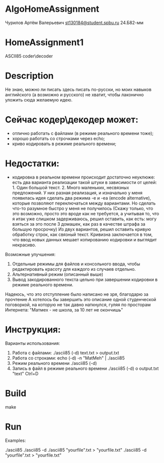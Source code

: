 # AlgoHomeAssignment

Чурилов Артём Валерьевич 
st130184@student.spbu.ru
24.Б82-мм

# HomeAssignment1
ASCII85 coder\decoder

# Description
Не знаю, можно ли писать здесь писать по-русски, но моих навыков английского (а возможно и русского) не хватит, чтобы лаконично уложить сюда желаемую идею. 

# Сейчас кодер\декодер может:
 - отлично работать с файлами (в режиме реального времени тоже);
 - хорошо работать со строчками через echo;
 - криво кодировать в режиме реального времени; 
# Недостатки:
 - кодировка в реальном времени происходит достаточно неуклюже:
    есть два варианта реализации такой штуки в зависимости от целей:
        1. Один большой текст.
        2. Много маленьких, несвязных предложений.
    У них разная реализация, и изначально у меня появилась идея сделать два режима -e и -ea (encode alternative), которые позволяют переключаться между вариантами.
    Но сделать что-то разумное быстро у меня не получилось
    (Скажу только, что это возможно, просто это вроде как не требуется, а учитывая то, что я итак уже слишком задерживаюсь, решил оставить, как есть: могу взяться за это после 3 домашек, как раз в качестве штрафа за большую просрочку)
Из двух вариантов, решил оставить кривую обработку строк, как связный текст.
Кривизна заключается в том, что ввод новых данных мешает копированию кодировки и выглядит некрасиво.

Возможные улучшения:
1. Отдельные режимы для файлов и консольного ввода, чтобы редактировать красоту для каждого из случаев отдельно.
2. Альтернативный режим (описанный выше)
3. Вывод закодированного текста цельно при завершении кодировки в режиме реального времени.

Надеюсь, что это отступление было написано не зря, благодарю за прочтение
А хотелось бы завершить это описание одной студенческой поговоркой, на которую не так давно наткнулся, гуляя по просторам Интернета:
"Матмех - не школа, за 10 лет не окончишь"

# Инструкция:
Варианты использования:
1. Работа с файлами: 
./ascii85 (-d) text.txt > output.txt
2. Работа со строками:
echo (-d) -n "MatMeh" | ./ascii85 
3. Режим реального времени
./ascii85 (-d)
4. Запись в файл в режиме реального времени
./ascii85 (-d) o output.txt
"text"
Ctrl+D

# Build
make

# Run
Examples:

./ascii85 
./ascii85 -d
./ascii85 "yourfile".txt > "yourfile.txt"
./ascii85 -d "yourfile".txt > "yourfile.txt"
